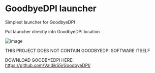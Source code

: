 # GoodbyeDPI launcher
Simplest launcher for GoodbyeDPI

Put launcher directly into GoodbyeDPI location

![image](https://github.com/user-attachments/assets/a6e295cc-ba98-415e-bf9f-e8ef49881396)

THIS PROJECT DOES NOT CONTAIN GOODBYEDPI SOFTWARE ITSELF

DOWNLOAD GOODBYEDPI HERE: https://github.com/ValdikSS/GoodbyeDPI/
